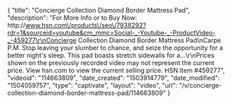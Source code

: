 {
    "title": "Concierge Collection Diamond Border Mattress Pad",
    "description": "For More Info or to Buy Now: http:\/\/www.hsn.com\/products\/seo\/7938292?rdr=1&sourceid=youtube&cm_mmc=Social-_-Youtube-_-ProductVideo-_-459277\r\nConcierge Collection Diamond Border Mattress Pad\nCarpe P.M. Stop leaving your slumber to chance, and seize the opportunity for a better night's sleep. This pad boasts stretch sidewalls for a...\r\nPrices shown on the previously recorded video may not represent the current price.  View hsn.com to view the current selling price. HSN Item #459277",
    "videoid": "114663809",
    "date_created": "1503914779",
    "date_modified": "1504059757",
    "type": "captivate",
    "layout": "video",
    "url": "\/v\/concierge-collection-diamond-border-mattress-pad\/114663809"
}